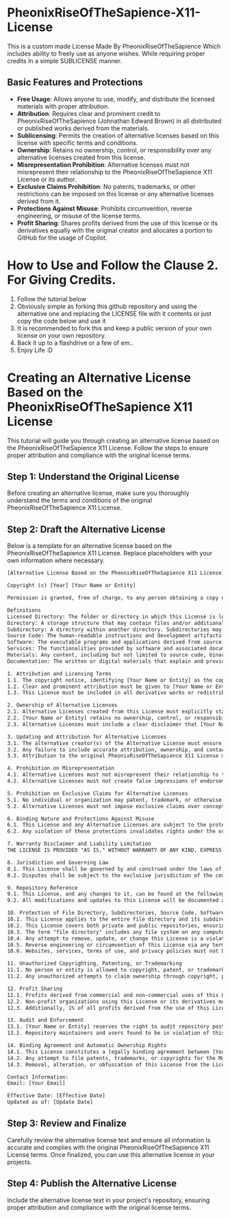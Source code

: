 # PheonixRiseOfTheSapience-X11-License
This is a custom made License Made By PheonixRiseOfTheSapience Which includes ability to freely use as anyone wishes. While requiring proper credits In a simple SUBLICENSE manner.

## Basic Features and Protections

- **Free Usage**: Allows anyone to use, modify, and distribute the licensed materials with proper attribution.
- **Attribution**: Requires clear and prominent credit to PheonixRiseOfTheSapience (Johnathan Edward Brown) in all distributed or published works derived from the materials.
- **Sublicensing**: Permits the creation of alternative licenses based on this license with specific terms and conditions.
- **Ownership**: Retains no ownership, control, or responsibility over any alternative licenses created from this license.
- **Misrepresentation Prohibition**: Alternative licenses must not misrepresent their relationship to the PheonixRiseOfTheSapience X11 License or its author.
- **Exclusive Claims Prohibition**: No patents, trademarks, or other restrictions can be imposed on this license or any alternative licenses derived from it.
- **Protections Against Misuse**: Prohibits circumvention, reverse engineering, or misuse of the license terms.
- **Profit Sharing**: Shares profits derived from the use of this license or its derivatives equally with the original creator and allocates a portion to GitHub for the usage of Copilot.


# How to Use and Follow the Clause 2. For Giving Credits.
1. Follow the tutorial below
2. Obviously simple as forking this github repository and using the alternative one and replacing the LICENSE file with it contents or just copy the code below and use it
3. It is recommended to fork this and keep a public version of your own license on your own repository.
4. Back it up to a flashdrive or a few of em..
5. Enjoy Life :D

# Creating an Alternative License Based on the PheonixRiseOfTheSapience X11 License

This tutorial will guide you through creating an alternative license based on the PheonixRiseOfTheSapience X11 License. Follow the steps to ensure proper attribution and compliance with the original license terms.

## Step 1: Understand the Original License

Before creating an alternative license, make sure you thoroughly understand the terms and conditions of the original PheonixRiseOfTheSapience X11 License.

## Step 2: Draft the Alternative License

Below is a template for an alternative license based on the PheonixRiseOfTheSapience X11 License. Replace placeholders with your own information where necessary.

```txt
[Alternative License Based on the PheonixRiseOfTheSapience X11 License]

Copyright (c) [Year] [Your Name or Entity]

Permission is granted, free of charge, to any person obtaining a copy of this license and associated documentation files (the "License") to use, modify, and distribute this License or derivatives thereof, subject to the following conditions:

Definitions
Licensed Directory: The folder or directory in which this License is located, including all files, folders, and subdirectories within it.
Directory: A storage structure that may contain files and/or additional directories (subdirectories).
Subdirectory: A directory within another directory. Subdirectories may contain additional files, folders, and subdirectories.
Source Code: The human-readable instructions and development artifacts used to create software.
Software: The executable programs and applications derived from source code.
Services: The functionalities provided by software and associated documentation, including but not limited to web services, APIs, and cloud-based solutions.
Materials: Any content, including but not limited to source code, binaries, documentation, and related assets.
Documentation: The written or digital materials that explain and provide instructions for the use of the software and services.

1. Attribution and Licensing Terms
1.1. The copyright notice, identifying [Your Name or Entity] as the copyright holder, and this permission notice must be included in all copies or substantial portions of the Materials.
1.2. Clear and prominent attribution must be given to [Your Name or Entity] in all distributed or published works derived from the Materials, including visible credit in documentation, user interfaces, instructional materials, and publicly visible outputs.
1.3. This License must be included in all derivative works or redistributed versions of the Materials, ensuring the terms remain binding.

2. Ownership of Alternative Licenses
2.1. Alternative Licenses created from this License must explicitly state the ownership of the alternative version, identifying the alternative creator(s) or entity/entities as the owner(s).
2.2. [Your Name or Entity] retains no ownership, control, or responsibility over any Alternative Licenses.
2.3. Alternative Licenses must include a clear disclaimer that [Your Name or Entity] is not the owner or legal representative of the Alternative License.

3. Updating and Attribution for Alternative Licenses
3.1. The alternative creator(s) of the Alternative License must ensure that all relevant contact and attribution information is accurate and properly updated in the License text.
3.2. Any failure to include accurate attribution, ownership, and contact details may invalidate the legality of the Alternative License.
3.3. Attribution to the original PheonixRiseOfTheSapience X11 License must be preserved, but ownership credit for the alternative version must not imply ownership or endorsement by [Your Name or Entity].

4. Prohibition on Misrepresentation
4.1. Alternative Licenses must not misrepresent their relationship to the PheonixRiseOfTheSapience X11 License or its author.
4.2. Alternative Licenses must not create false impressions of endorsement, shared ownership, or legal connection with [Your Name or Entity].

5. Prohibition on Exclusive Claims for Alternative Licenses
5.1. No individual or organization may patent, trademark, or otherwise restrict the use of this License or any Alternative Licenses derived from it.
5.2. Alternative Licenses must not impose exclusive claims over concepts, terms, or conditions present in this License.

6. Binding Nature and Protections Against Misuse
6.1. This License and any Alternative Licenses are subject to the protections outlined in Sections 4, 5, and 6 regarding circumvention, reverse engineering, or misuse.
6.2. Any violation of these protections invalidates rights under the original PheonixRiseOfTheSapience X11 License and any Alternative Licenses derived from it.

7. Warranty Disclaimer and Liability Limitation
THE LICENSE IS PROVIDED "AS IS," WITHOUT WARRANTY OF ANY KIND, EXPRESS OR IMPLIED, INCLUDING BUT NOT LIMITED TO THE WARRANTIES OF MERCHANTABILITY, FITNESS FOR A PARTICULAR PURPOSE, AND NONINFRINGEMENT.

8. Jurisdiction and Governing Law
8.1. This License shall be governed by and construed under the laws of [Your Jurisdiction].
8.2. Disputes shall be subject to the exclusive jurisdiction of the courts of [Your Jurisdiction].

9. Repository Reference
9.1. This License, and any changes to it, can be found at the following repository: [Your Repository URL].
9.2. All modifications and updates to this License will be documented and published in the repository mentioned above.

10. Protection of File Directory, Subdirectories, Source Code, Software, Services, Materials, and Documentation
10.1. This License applies to the entire file directory and its subdirectories, including all files and folders within the repository.
10.2. This License covers both private and public repositories, ensuring that the terms apply regardless of the repository's visibility.
10.3. The term "file directory" includes any file system on any computer machine.
10.4. Any attempt to remove, update, or change this License is a violation of the License itself.
10.5. Reverse engineering or circumvention of this License via any terms of use, privacy policy, license, websites, or services is strictly prohibited.
10.6. Websites, services, terms of use, and privacy policies must not be used to circumvent, reverse engineer, or otherwise violate this License.

11. Unauthorized Copyrighting, Patenting, or Trademarking
11.1. No person or entity is allowed to copyright, patent, or trademark this License or any derivative works thereof without explicit written consent from [Your Name or Entity].
11.2. Any unauthorized attempts to claim ownership through copyright, patents, or trademarks will render this License null and void for the offending party.

12. Profit Sharing
12.1. Profits derived from commercial and non-commercial uses of this License or its derivatives must be shared equally (50%) with the original creator, [Your Name or Entity].
12.2. Non-profit organizations using this License or its derivatives must allocate 5% of any profits made to [Your Name or Entity].
12.3. Additionally, 1% of all profits derived from the use of this License, its derivatives, or associated services must be allocated to GitHub for the usage of Copilot.

13. Audit and Enforcement
13.1. [Your Name or Entity] reserves the right to audit repository postings and commercial activities to verify compliance with this License. Non-compliance may result in immediate revocation of License rights and/or legal action.
13.2. Repository maintainers and users found to be in violation of this License will be held liable under intellectual property laws.

14. Binding Agreement and Automatic Ownership Rights
14.1. This License constitutes a legally binding agreement between [Your Name or Entity] and the Licensee.
14.2. Any attempt to file patents, trademarks, or copyrights for the Materials or derivatives without complying with this License will automatically result in the Licensor being granted 100% ownership of the rights.
14.3. Removal, alteration, or obfuscation of this License from the Licensed Directory constitutes a direct violation of the License.

Contact Information:
Email: [Your Email]

Effective Date: [Effective Date]
Updated as of: [Update Date]
```
## Step 3: Review and Finalize
Carefully review the alternative license text and ensure all information is accurate and complies with the original PheonixRiseOfTheSapience X11 License terms. Once finalized, you can use this alternative license in your projects.

## Step 4: Publish the Alternative License
Include the alternative license text in your project's repository, ensuring proper attribution and compliance with the original license terms.
